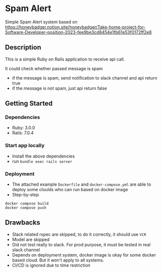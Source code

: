 # Spam Alert

Simple Spam Alert system based on https://honeybadger.notion.site/honeybadger/Take-home-project-for-Software-Developer-position-2023-fee9be3cd8454e1fb61e53f0172ff2e8

## Description

This is a simple Ruby on Rails application to receive api call.

It could check whether passed message is spam
* if the message is spam, send notification to slack channel and api return true
* if the message is not spam, just api return false

## Getting Started

### Dependencies

* Ruby: 3.0.0
* Rails: 7.0.4

### Start app locally

* Install the above dependencies
* run `bundle exec rails server`

### Deployment

* The attached example `Dockerfile` and `docker-compose.yml` are able to deploy some cloulds who can run based on docker image
* Step-by-step
```
docker compose build
docker compose push
```

## Drawbacks

* Slack related rspec are skipped, to do it correctly, it should use `VCR`
* Model are skipped
* Did not test really to slack. For prod purpose, it must be tested in real slack channel
* Depends on deployment system, docker image is okay for some docker based cloud. But it won't apply to all systems.
* CI/CD is ignored due to time restriction
